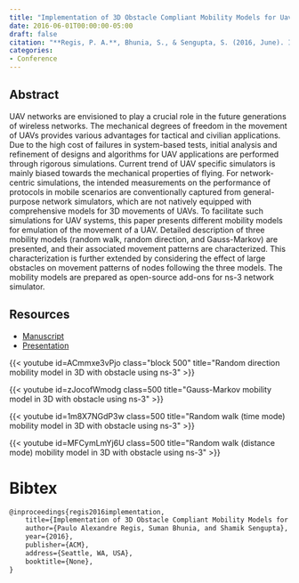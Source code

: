 ```yaml
---
title: "Implementation of 3D Obstacle Compliant Mobility Models for Uav Networks in ns-3"
date: 2016-06-01T00:00:00-05:00
draft: false
citation: "**Regis, P. A.**, Bhunia, S., & Sengupta, S. (2016, June). Implementation of 3d obstacle compliant mobility models for uav networks in ns-3. In Proceedings of the Workshop on ns-3 (pp. 124-131)."
categories:
- Conference
---
```


## Abstract
UAV networks are envisioned to play a crucial role in the future generations of wireless networks. The mechanical degrees of freedom in the movement of UAVs provides various advantages for tactical and civilian applications. Due to the high cost of failures in system-based tests, initial analysis and refinement of designs and algorithms for UAV applications are performed through rigorous simulations. Current trend of UAV specific simulators is mainly biased towards the mechanical properties of flying. For network-centric simulations, the intended measurements on the performance of protocols in mobile scenarios are conventionally captured from general-purpose network simulators, which are not natively equipped with comprehensive models for 3D movements of UAVs. To facilitate such simulations for UAV systems, this paper presents different mobility models for emulation of the movement of a UAV. Detailed description of three mobility models (random walk, random direction, and Gauss-Markov) are presented, and their associated movement patterns are characterized. This characterization is further extended by considering the effect of large obstacles on movement patterns of nodes following the three models. The mobility models are prepared as open-source add-ons for ns-3 network simulator.

## Resources
- [Manuscript](resources/wns3_16.pdf)
- [Presentation](resources/wns3_16.pptx)

{{< youtube id=ACmmxe3vPjo class="block  500" title="Random direction mobility model in 3D with obstacle using ns-3" >}}

{{< youtube id=zJocofWmodg class=500 title="Gauss-Markov mobility model in 3D with obstacle using ns-3" >}}

{{< youtube id=1m8X7NGdP3w class=500 title="Random walk (time mode) mobility model in 3D with obstacle using ns-3" >}}

{{< youtube id=MFCymLmYj6U class=500 title="Random walk (distance mode) mobility model in 3D with obstacle using ns-3" >}}

# Bibtex
```latex
@inproceedings{regis2016implementation,
    title={Implementation of 3D Obstacle Compliant Mobility Models for UAV networks in ns-3},
    author={Paulo Alexandre Regis, Suman Bhunia, and Shamik Sengupta},
    year={2016},
    publisher={ACM},
    address={Seattle, WA, USA},
    booktitle={None},
}
```
